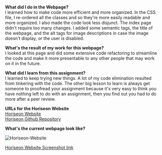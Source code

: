 **What did I do in the Webpage?**<BR />
I learned how to make code more efficient and more organized. In the CSS file, I re-ordered all the classes and so they're more easily readable and more organized.
I also made the code look less disjunct. The index page didn't require too many changes. I added some semantic tags, the title of the webpage, and the alt tags for 
image descriptions in case the image doesn't display, or the user is disabled.

**What's the result of my work for this webpage?** <BR />
I looked at this page and did some extensive code refactoring to streamline the code and make it more presentable to any other people that may work on it in the future.

**What did I learn from this assignment?** <BR />
I learned to keep trying new things. A lot of my code elimination resulted from tinkering with the code. The other big lesson to learn is always get someone to proofread your 
assignment because it's very easy to think you have nothing left to do with an assignment, then you find out you had to do more after a peer review.

**URLs for the Horiseon Website** <BR />
<a href ="https://burkemm.github.io/Horiseon-Website/#social-media-marketing">Horiseon Website</a> <BR />
<a href ="https://github.com/burkemm/Horiseon-Website">Horiseon Github Repository</a>

**What's the current webpage look like?** <BR />

![Horiseon-Website](./assets/images/Horiseon-Website.png)

<a href="https://github.com/burkemm/Horiseon-Website---Homework1/blob/main/assets/images/Horiseon-Website.png"> Horiseon Website Screenshot link</a>